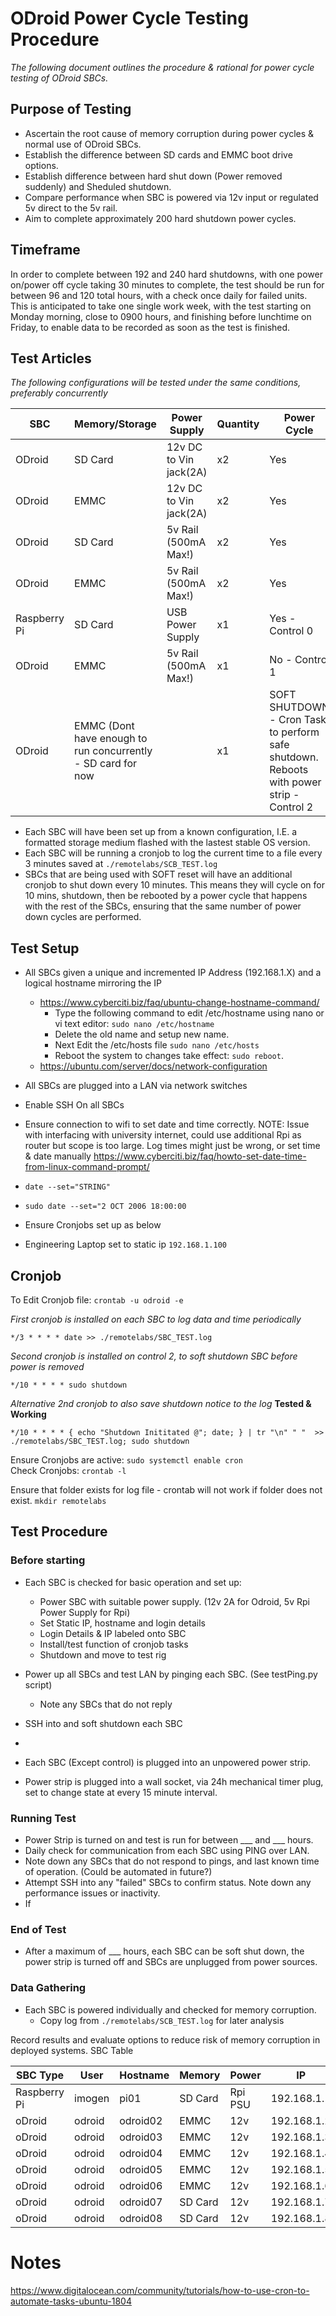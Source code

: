 # ODroid Power Cycle Testing Procedure
_The following document outlines the procedure & rational for power cycle testing of ODroid SBCs._


## Purpose of Testing
 - Ascertain the root cause of memory corruption during power cycles & normal use of ODroid SBCs.
 - Establish the difference between SD cards and EMMC boot drive options.
 - Establish difference between hard shut down (Power removed suddenly) and Sheduled shutdown.
 - Compare performance when SBC is powered via 12v input or regulated 5v direct to the 5v rail.
 - Aim to complete approximately 200 hard shutdown power cycles.
 

## Timeframe
In order to complete between 192 and 240 hard shutdowns, with one power on/power off cycle taking 30 minutes to complete, 
the test should be run for between 96 and 120 total hours, with a check once daily for failed units.
This is anticipated to take one single work week, with the test starting on Monday morning, close to 0900 hours,
and finishing before lunchtime on Friday, to enable data to be recorded as soon as the test is finished.
 

## Test Articles
_The following configurations will be tested under the same conditions, preferably concurrently_

| SBC 			| Memory/Storage    	|Power Supply		| Quantity 	| Power Cycle	| 
|---			|---			|---			|---		|---		|
|ODroid 		| SD Card		| 12v DC to Vin jack(2A)|   x2		| 	Yes	|
|ODroid 		| EMMC			| 12v DC to Vin jack(2A)|   x2		| 	Yes	|
|ODroid 		| SD Card		| 5v Rail (500mA Max!)	|   x2		| 	Yes	|
|ODroid 		| EMMC			| 5v Rail (500mA Max!)	|   x2		| 	Yes	|
|Raspberry Pi	| SD Card			| USB Power Supply		|x1		|Yes - Control 0	|
|ODroid			| EMMC			| 5v Rail (500mA Max!)	|x1	|No - Control 1	|
|ODroid			| EMMC (Dont have enough to run concurrently - SD card for now|        		|x1	|SOFT SHUTDOWN - Cron Task to perform safe shutdown. Reboots with power strip - Control 2 |

- Each SBC will have been set up from a known configuration, I.E. a formatted storage medium flashed with the lastest stable OS version.
- Each SBC will be running a cronjob to log the current time to a file every 3 minutes saved at `./remotelabs/SCB_TEST.log`
- SBCs that are being used with SOFT reset will have an additional cronjob to shut down every 10 minutes. This means they will cycle on for 10 mins, shutdown,
then be rebooted by a power cycle that happens with the rest of the SBCs, ensuring that the same number of power down cycles are performed.

## Test Setup
- All SBCs given a unique and incremented IP Address (192.168.1.X) and a logical hostname mirroring the IP
	- https://www.cyberciti.biz/faq/ubuntu-change-hostname-command/ 
		- Type the following command to edit /etc/hostname using nano or vi text editor: 
			`sudo nano /etc/hostname`
		- Delete the old name and setup new name.
		- Next Edit the /etc/hosts file
			`sudo nano /etc/hosts`
		- Reboot the system to changes take effect: `sudo reboot`.
	- https://ubuntu.com/server/docs/network-configuration	
- All SBCs are plugged into a LAN via network switches
- Enable SSH On all SBCs
- Ensure connection to wifi to set date and time correctly. NOTE: Issue with interfacing with university internet, could use additional Rpi as router but scope is too large. Log times might just be wrong, or set time & date manually https://www.cyberciti.biz/faq/howto-set-date-time-from-linux-command-prompt/
- `date --set="STRING"`
- `sudo date --set="2 OCT 2006 18:00:00`
- Ensure Cronjobs set up as below

- Engineering Laptop set to static ip `192.168.1.100`

## Cronjob
To Edit Cronjob file: 
`crontab -u odroid -e` <br>

_First cronjob is installed on each SBC to log data and time periodically_
```
*/3 * * * * date >> ./remotelabs/SBC_TEST.log
```
_Second cronjob is installed on control 2, to soft shutdown SBC before power is removed_
```
*/10 * * * * sudo shutdown
```
_Alternative 2nd cronjob to also save shutdown notice to the log_ **Tested & Working**
```
*/10 * * * * { echo "Shutdown Inititated @"; date; } | tr "\n" " "  >> ./remotelabs/SBC_TEST.log; sudo shutdown
```

Ensure Cronjobs are active:
`sudo systemctl enable cron` <br>
Check Cronjobs:
`crontab -l` <br>

Ensure that folder exists for log file - crontab will not work if folder does not exist.
`mkdir remotelabs` 

## Test Procedure

### Before starting
- Each SBC is checked for basic operation and set up:
	- Power SBC with suitable power supply. (12v 2A for Odroid, 5v Rpi Power Supply for Rpi)	 
 	- Set Static IP, hostname and login details
	- Login Details & IP labeled onto SBC
	- Install/test function of cronjob tasks
	- Shutdown and move to test rig

- Power up all SBCs and test LAN by pinging each SBC. (See testPing.py script)
	- Note any SBCs that do not reply
- SSH into and soft shutdown each SBC
- 


- Each SBC (Except control) is plugged into an unpowered power strip.

- Power strip is plugged into a wall socket, via 24h mechanical timer plug, set to change state at every 15 minute interval.

### Running Test

- Power Strip is turned on and test is run for between ___ and ___ hours.
- Daily check for communication from each SBC using PING over LAN.
- Note down any SBCs that do not respond to pings, and last known time of operation. (Could be automated in future?)
- Attempt SSH into any "failed" SBCs to confirm status. Note down any performance issues or inactivity.
- If 

### End of Test

- After a maximum of ___ hours, each SBC can be soft shut down, the power strip is turned off and SBCs are unplugged from power sources.

### Data Gathering

- Each SBC is powered individually and checked for memory corruption.
	- Copy log from `./remotelabs/SCB_TEST.log` for later analysis
	
 Record results and evaluate options to reduce risk of memory corruption in deployed systems.
 SBC Table

| SBC Type 	| User 		| Hostname 	| Memory 	| Power 	| IP 		|
|---		|---		|---		|---		|---		|---		|
| Raspberry Pi	| imogen 	|pi01  		| SD Card 	| Rpi PSU 	| 192.168.1.1 	|
| oDroid	| odroid	| odroid02 	| EMMC		| 12v		| 192.168.1.2	|
| oDroid	| odroid	| odroid03	| EMMC		| 12v 		| 192.168.1.3	|
| oDroid	| odroid	| odroid04	| EMMC		| 12v 		| 192.168.1.4	|
| oDroid	| odroid	| odroid05	| EMMC		| 12v 		| 192.168.1.5	|
| oDroid	| odroid	| odroid06	| EMMC		| 12v 		| 192.168.1.6	|
| oDroid	| odroid	| odroid07	| SD Card	| 12v 		| 192.168.1.7	|
| oDroid	| odroid	| odroid08	| SD Card	| 12v 		| 192.168.1.8	|



# Notes
https://www.digitalocean.com/community/tutorials/how-to-use-cron-to-automate-tasks-ubuntu-1804



